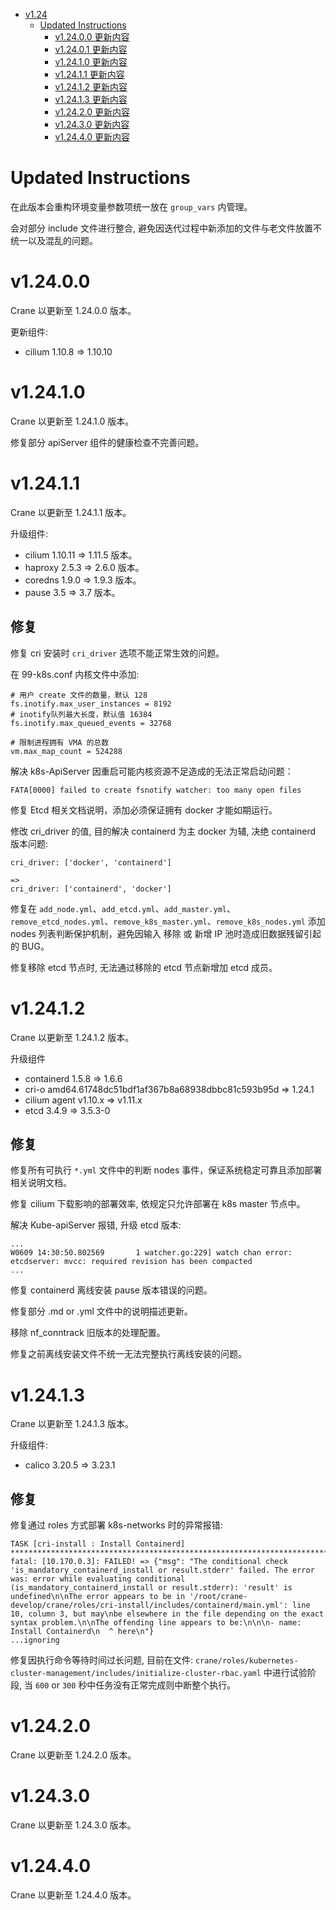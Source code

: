 - [v1.24](#v124)
  - [Updated Instructions](#updated-instructions)
    - [v1.24.0.0 更新内容](#v12400)
    - [v1.24.0.1 更新内容](#v12401)
    - [v1.24.1.0 更新内容](#v12410)
    - [v1.24.1.1 更新内容](#v12411)
    - [v1.24.1.2 更新内容](#v12412)
    - [v1.24.1.3 更新内容](#v12413)
    - [v1.24.2.0 更新内容](#v12420)
    - [v1.24.3.0 更新内容](#v12430)
    - [v1.24.4.0 更新内容](#v12440)

# Updated Instructions

在此版本会重构环境变量参数项统一放在 `group_vars` 内管理。

会对部分 include 文件进行整合, 避免因迭代过程中新添加的文件与老文件放置不统一以及混乱的问题。

# v1.24.0.0

Crane 以更新至 1.24.0.0 版本。

更新组件:
  * cilium 1.10.8 => 1.10.10

# v1.24.1.0

Crane 以更新至 1.24.1.0 版本。

修复部分 apiServer 组件的健康检查不完善问题。


# v1.24.1.1

Crane 以更新至 1.24.1.1 版本。

升级组件:
  * cilium 1.10.11 => 1.11.5 版本。
  * haproxy 2.5.3 => 2.6.0 版本。
  * coredns 1.9.0 => 1.9.3 版本。
  * pause 3.5 => 3.7 版本。

## 修复

修复 cri 安装时 `cri_driver` 选项不能正常生效的问题。

在 99-k8s.conf 内核文件中添加:

```
# 用户 create 文件的数量，默认 128
fs.inotify.max_user_instances = 8192
# inotify队列最大长度，默认值 16384
fs.inotify.max_queued_events = 32768

# 限制进程拥有 VMA 的总数
vm.max_map_count = 524288
```

解决 k8s-ApiServer 因重启可能内核资源不足造成的无法正常启动问题：

```
FATA[0000] failed to create fsnotify watcher: too many open files
```

修复 Etcd 相关文档说明，添加必须保证拥有 docker 才能如期运行。

修改 cri_driver 的值, 目的解决 containerd 为主 docker 为辅, 决绝 containerd 版本问题:

```
cri_driver: ['docker', 'containerd']

=>
cri_driver: ['containerd', 'docker']
```

修复在 `add_node.yml`、`add_etcd.yml`、`add_master.yml`、`remove_etcd_nodes.yml`、`remove_k8s_master.yml`、`remove_k8s_nodes.yml` 添加 nodes 列表判断保护机制，避免因输入 移除 或 新增 IP 池时造成旧数据残留引起的 BUG。

修复移除 etcd 节点时, 无法通过移除的 etcd 节点新增加 etcd 成员。


# v1.24.1.2

Crane 以更新至 1.24.1.2 版本。

升级组件
  * containerd 1.5.8 => 1.6.6
  * cri-o amd64.61748dc51bdf1af367b8a68938dbbc81c593b95d => 1.24.1
  * cilium agent v1.10.x => v1.11.x
  * etcd 3.4.9 => 3.5.3-0

## 修复

修复所有可执行 `*.yml` 文件中的判断 nodes 事件，保证系统稳定可靠且添加部署相关说明文档。

修复 cilium 下载影响的部署效率, 依规定只允许部署在 k8s master 节点中。

解决 Kube-apiServer 报错, 升级 etcd 版本:

```
...
W0609 14:30:50.802569       1 watcher.go:229] watch chan error: etcdserver: mvcc: required revision has been compacted
...
```

修复 containerd 离线安装 pause 版本错误的问题。

修复部分 .md or .yml 文件中的说明描述更新。

移除 nf_conntrack 旧版本的处理配置。

修复之前离线安装文件不统一无法完整执行离线安装的问题。


# v1.24.1.3

Crane 以更新至 1.24.1.3 版本。

升级组件:
  * calico 3.20.5 => 3.23.1
  
## 修复

修复通过 roles 方式部署 k8s-networks 时的异常报错:

```
TASK [cri-install : Install Containerd] ****************************************************************************************************************************************************************************************************************************************
fatal: [10.170.0.3]: FAILED! => {"msg": "The conditional check 'is_mandatory_containerd_install or result.stderr' failed. The error was: error while evaluating conditional (is_mandatory_containerd_install or result.stderr): 'result' is undefined\n\nThe error appears to be in '/root/crane-develop/crane/roles/cri-install/includes/containerd/main.yml': line 10, column 3, but may\nbe elsewhere in the file depending on the exact syntax problem.\n\nThe offending line appears to be:\n\n\n- name: Install Containerd\n  ^ here\n"}
...ignoring
```

修复因执行命令等待时间过长问题, 目前在文件: `crane/roles/kubernetes-cluster-management/includes/initialize-cluster-rbac.yaml` 中进行试验阶段, 当 `600` or `300` 秒中任务没有正常完成则中断整个执行。


# v1.24.2.0

Crane 以更新至 1.24.2.0 版本。


# v1.24.3.0

Crane 以更新至 1.24.3.0 版本。

# v1.24.4.0

Crane 以更新至 1.24.4.0 版本。
